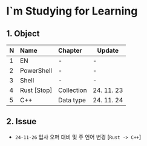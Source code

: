 # I`m Studying for Learning

## 1. Object
| N    | Name        | Chapter    | Update     |
| :--- | :---------- | :--------- | ---------- |
| 1    | EN          | -          | -          |
| 2    | PowerShell  | -          | -          |
| 3    | Shell       | -          | -          |
| 4    | Rust [Stop] | Collection | 24. 11. 23 |
| 5    | C++         | Data type  | 24. 11. 24 |

## 2. Issue
* `24-11-26` 입사 오퍼 대비 및 주 언어 변경 [`Rust -> C++`]